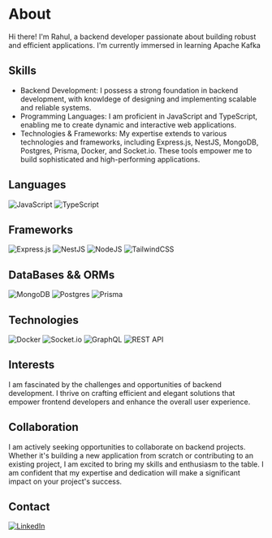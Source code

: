 # About
Hi there! I'm Rahul, a backend developer passionate about building robust and efficient applications. I'm currently immersed in learning Apache Kafka

## Skills
- Backend Development: I possess a strong foundation in backend development, with knowldege of designing and implementing scalable and reliable systems.
- Programming Languages: I am proficient in JavaScript and TypeScript, enabling me to create dynamic and interactive web applications.
- Technologies & Frameworks: My expertise extends to various technologies and frameworks, including Express.js, NestJS, MongoDB, Postgres, Prisma, Docker, and Socket.io. These tools empower me to build sophisticated and high-performing applications.

## Languages
![JavaScript](https://img.shields.io/badge/JavaScript-%23323330.svg?style=for-the-badge&logo=javascript&logoColor=%23F7DF1E)
![TypeScript](https://img.shields.io/badge/TypeScript-%23007ACC.svg?style=for-the-badge&logo=typescript&logoColor=white)

## Frameworks
![Express.js](https://img.shields.io/badge/express.js-%23404d59.svg?style=for-the-badge&logo=express&logoColor=%2361DAFB)
![NestJS](https://img.shields.io/badge/nestjs-%23E0234E.svg?style=for-the-badge&logo=nestjs&logoColor=white)
![NodeJS](https://img.shields.io/badge/node.js-6DA55F?style=for-the-badge&logo=node.js&logoColor=white)
![TailwindCSS](https://img.shields.io/badge/tailwindcss-%2338B2AC.svg?style=for-the-badge&logo=tailwind-css&logoColor=white)

## DataBases && ORMs
![MongoDB](https://img.shields.io/badge/MongoDB-%234ea94b.svg?style=for-the-badge&logo=mongodb&logoColor=white)
![Postgres](https://img.shields.io/badge/postgres-%23316192.svg?style=for-the-badge&logo=postgresql&logoColor=white)
![Prisma](https://img.shields.io/badge/Prisma-3982CE?style=for-the-badge&logo=Prisma&logoColor=white)

## Technologies
![Docker](https://img.shields.io/badge/docker-%230db7ed.svg?style=for-the-badge&logo=docker&logoColor=white)
![Socket.io](https://img.shields.io/badge/Socket.io-black?style=for-the-badge&logo=socket.io&badgeColor=010101)
![GraphQL](https://img.shields.io/badge/-GraphQL-E10098?style=for-the-badge&logo=graphql&logoColor=white)
![REST API](https://img.shields.io/badge/REST%20API-blue?style=for-the-badge&color=blue)

## Interests
I am fascinated by the challenges and opportunities of backend development. I thrive on crafting efficient and elegant solutions that empower frontend developers and enhance the overall user experience.

## Collaboration
I am actively seeking opportunities to collaborate on backend projects. Whether it's building a new application from scratch or contributing to an existing project, I am excited to bring my skills and enthusiasm to the table. I am confident that my expertise and dedication will make a significant impact on your project's success.

## Contact
[![LinkedIn](https://img.shields.io/badge/linkedin-%230077B5.svg?style=for-the-badge&logo=linkedin&logoColor=white)](https://www.linkedin.com/in/rahul-raj-yadav-03b06b258/)

